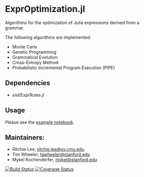 # ExprOptimization.jl

Algorithms for the optimization of Julia expressions derived from a grammar.  

The following algorithms are implemented:
* Monte Carlo
* Genetic Programming
* Grammatical Evolution
* Cross-Entropy Method
* Probabilistic Incremental Program Execution (PIPE)

## Dependencies

* sisl/ExprRules.jl

## Usage

Please see the [example notebook](http://nbviewer.ipython.org/github/sisl/ExprOptimization.jl/blob/master/examples/symbolic_regression.ipynb).


## Maintainers:

* Ritchie Lee, ritchie.lee@sv.cmu.edu
* Tim Wheeler, tawheeler@stanford.edu
* Mykel Kochenderfer, mykel@stanford.edu

[![Build Status](https://travis-ci.org/sisl/ExprOptimization.jl.svg?branch=master)](https://travis-ci.org/sisl/ExprOptimization.jl) [![Coverage Status](https://coveralls.io/repos/sisl/ExprOptimization.jl/badge.svg?branch=master&service=github)](https://coveralls.io/github/sisl/ExprOptimization.jl?branch=master)
